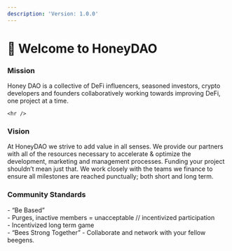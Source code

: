 ```yaml
---
description: 'Version: 1.0.0'
---
```


# 🍯 Welcome to HoneyDAO

### Mission

Honey DAO is a collective of DeFi influencers, seasoned investors, crypto developers and founders collaboratively working towards improving DeFi, one project at a time.

```
<hr />
```

### Vision

At HoneyDAO we strive to add value in all senses. We provide our partners with all of the resources necessary to accelerate & optimize the development, marketing and management processes. Funding your project shouldn’t mean just that. We work closely with the teams we finance to ensure all milestones are reached punctually; both short and long term.

### Community Standards

\- “Be Based” \
\- Purges, inactive members = unacceptable // incentivized participation \
\- Incentivized long term game \
\- “Bees Strong Together” - Collaborate and network with your fellow beegens.

